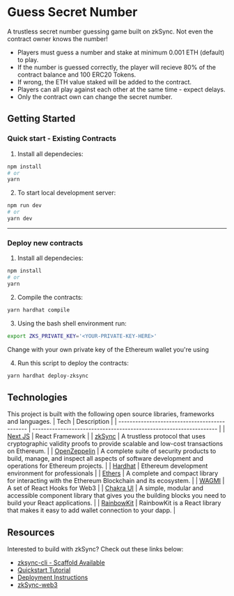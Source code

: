 # Guess Secret Number
A trustless secret number guessing game built on zkSync. Not even the contract owner knows the number!

- Players must guess a number and stake at minimum 0.001 ETH (default) to play. 
- If the number is guessed correctly, the player will recieve 80% of the contract balance and 100 ERC20 Tokens. 
- If wrong, the ETH value staked will be added to the contract. 
- Players can all play against each other at the same time - expect delays. 
- Only the contract own can change the secret number.


## Getting Started

### Quick start - Existing Contracts

1. Install all dependecies:

```bash
npm install
# or
yarn
```

2. To start local development server:

```bash
npm run dev
# or
yarn dev
```

---

### Deploy new contracts

1. Install all dependecies:

```bash
npm install
# or
yarn
```

2. Compile the contracts:

```bash
yarn hardhat compile
```

3. Using the bash shell environment run:

```bash
export ZKS_PRIVATE_KEY='<YOUR-PRIVATE-KEY-HERE>'
```

Change <YOUR-PRIVATE-KEY-HERE> with your own private key of the Ethereum wallet you're using

4. Run this script to deploy the contracts:

```bash
yarn hardhat deploy-zksync
```

## Technologies

This project is built with the following open source libraries, frameworks and languages. 
| Tech | Description |
| --------------------------------------------- | ------------------------------------------------------------------ |
| [Next JS](https://nextjs.org/) | React Framework |
| [zkSync](https://getfoundry.sh/) | A trustless protocol that uses cryptographic validity proofs to provide scalable and low-cost transactions on Ethereum. |
| [OpenZeppelin](https://www.openzeppelin.com/) | A complete suite of security products to build, manage, and inspect all aspects of software development and operations for Ethereum projects. |
| [Hardhat](https://hardhat.org/) | Ethereum development environment for professionals |
| [Ethers](https://docs.ethers.org/v5/) | A complete and compact library for interacting with the Ethereum Blockchain and its ecosystem. |
| [WAGMI](https://wagmi.sh/) | A set of React Hooks for Web3 |
| [Chakra UI](https://chakra-ui.com/) | A simple, modular and accessible component library that gives you the building blocks you need to build your React applications. |
| [RainbowKit](https://www.rainbowkit.com/docs/introduction) | RainbowKit is a React library that makes it easy to add wallet connection to your dapp. | 

## Resources 
Interested to build with zkSync? Check out these links below:
- [zksync-cli - Scaffold Available](https://era.zksync.io/docs/api/tools/zksync-cli/)
- [Quickstart Tutorial](https://era.zksync.io/docs/dev/building-on-zksync/hello-world.html)
- [Deployment Instructions](https://era.zksync.io/docs/api/hardhat/hardhat-zksync-deploy.html)
- [zkSync-web3](https://era.zksync.io/docs/api/js/getting-started.html)
